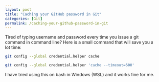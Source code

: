 ```yaml
---
layout: post
title: "Caching your GitHub password in Git"
categories: [Git]
permalink: /caching-your-github-password-in-git
---
```


Tired of typing username and password every time you issue a git command in command line? Here is a small command that will save you a lot time:

```bash
git config --global credential.helper cache

git config --global credential.helper 'cache --timeout=600'
```

I have tried using this on bash in Windows (WSL) and it works fine for me.
